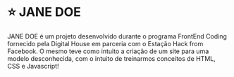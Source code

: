 # :star: JANE DOE
 JANE DOE é um projeto desenvolvido durante o programa FrontEnd Coding fornecido pela Digital House em parceria com o Estação Hack from Facebook. O mesmo teve como intuito a criação de um site para uma modelo desconhecida, com o intuito de treinarmos conceitos de HTML, CSS e Javascript!
